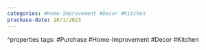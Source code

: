 ```yaml
---
categories: #Home-Improvement #Decor #Kitchen 
pruchase-date: 10/1/2023
---
```

^properties
tags: #Purchase #Home-Improvement #Decor #Kitchen 

